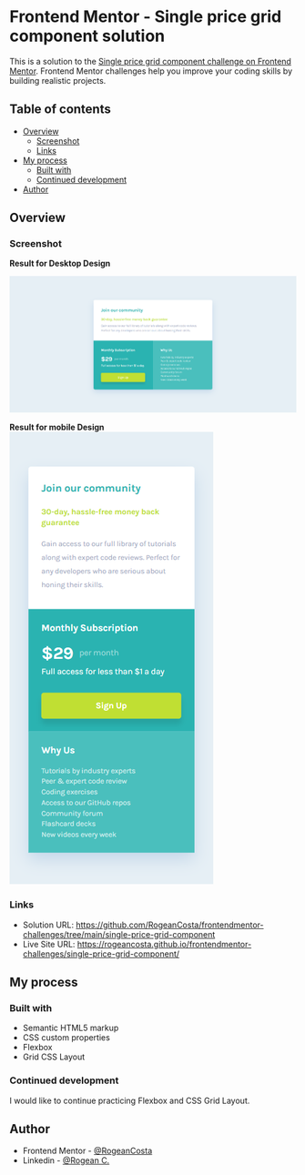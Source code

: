 # Frontend Mentor - Single price grid component solution

This is a solution to the [Single price grid component challenge on Frontend Mentor](https://www.frontendmentor.io/challenges/single-price-grid-component-5ce41129d0ff452fec5abbbc). Frontend Mentor challenges help you improve your coding skills by building realistic projects.

## Table of contents

- [Overview](#overview)
  - [Screenshot](#screenshot)
  - [Links](#links)
- [My process](#my-process)
  - [Built with](#built-with)
  - [Continued development](#continued-development)
- [Author](#author)

## Overview

### Screenshot

**Result for Desktop Design**

![](./design/stats-preview-card-component-desktop-solution.PNG)

**Result for mobile Design** </br>
![](./design/stats-preview-card-component-mobile-solution.PNG)

### Links

- Solution URL: https://github.com/RogeanCosta/frontendmentor-challenges/tree/main/single-price-grid-component
- Live Site URL: https://rogeancosta.github.io/frontendmentor-challenges/single-price-grid-component/

## My process

### Built with

- Semantic HTML5 markup
- CSS custom properties
- Flexbox
- Grid CSS Layout

### Continued development

I would like to continue practicing Flexbox and CSS Grid Layout.

## Author

- Frontend Mentor - [@RogeanCosta](https://www.frontendmentor.io/profile/RogeanCosta)
- Linkedin - [@Rogean C.](https://www.linkedin.com/in/rogean-c-884a01b8)
